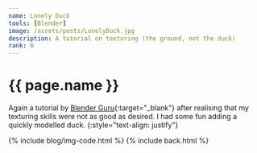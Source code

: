 ```yaml
---
name: Lonely Duck
tools: [Blender]
image: /assets/posts/LonelyDuck.jpg
description: A tutorial on texturing (the ground, not the duck)
rank: 6
---
```


# {{ page.name }}
Again a tutorial by [Blender Guru](https://www.blenderguru.com){:target="_blank"} after realising that my texturing skills were not as good as desired. I had some fun adding a quickly modelled duck.
{:style="text-align: justify"}

{% include blog/img-code.html %}
{% include back.html %}
